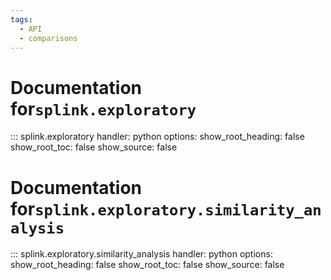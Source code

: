 ```yaml
---
tags:
  - API
  - comparisons
---
```

# Documentation for`splink.exploratory`

::: splink.exploratory
    handler: python
    options:
      show_root_heading: false
      show_root_toc: false
      show_source: false

# Documentation for`splink.exploratory.similarity_analysis`

::: splink.exploratory.similarity_analysis
    handler: python
    options:
      show_root_heading: false
      show_root_toc: false
      show_source: false


